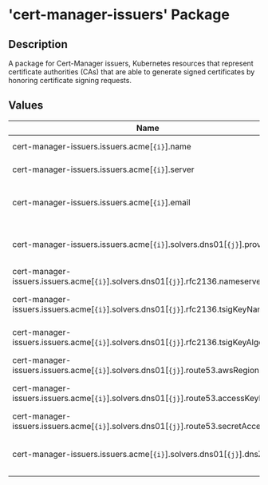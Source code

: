# 'cert-manager-issuers' Package

## Description

A package for Cert-Manager issuers, Kubernetes resources that represent certificate authorities (CAs) that are able to
generate signed certificates by honoring certificate signing requests.

## Values

| Name                                                                                   | Type   | Default                                                | Description                                |
|----------------------------------------------------------------------------------------|--------|--------------------------------------------------------|--------------------------------------------|
| cert-manager-issuers.issuers.acme[`{i}`].name                                          | string |                                                        | ACME issuer name                           |
| cert-manager-issuers.issuers.acme[`{i}`].server                                        | string | https://acme-staging-v02.api.letsencrypt.org/directory | ACME server URL                            |
| cert-manager-issuers.issuers.acme[`{i}`].email                                         | string |                                                        | Email address to receive notifications     |
| cert-manager-issuers.issuers.acme[`{i}`].solvers.dns01[`{j}`].provider                 | string |                                                        | DNS01 provider: `rfc2136` or `route53`     |
| cert-manager-issuers.issuers.acme[`{i}`].solvers.dns01[`{j}`].rfc2136.nameserver       | string |                                                        | RFC2136 nameserver                         |
| cert-manager-issuers.issuers.acme[`{i}`].solvers.dns01[`{j}`].rfc2136.tsigKeyName      | string |                                                        | RFC2136 TSIG key name                      |
| cert-manager-issuers.issuers.acme[`{i}`].solvers.dns01[`{j}`].rfc2136.tsigKeyAlgorithm | string |                                                        | RFC2136 TSIG key algorithm                 |
| cert-manager-issuers.issuers.acme[`{i}`].solvers.dns01[`{j}`].route53.awsRegion        | string |                                                        | AWS region                                 |
| cert-manager-issuers.issuers.acme[`{i}`].solvers.dns01[`{j}`].route53.accessKeyId      | string |                                                        | AWS access key ID                          |
| cert-manager-issuers.issuers.acme[`{i}`].solvers.dns01[`{j}`].route53.secretAccessKey  | string |                                                        | AWS secret access key                      |
| cert-manager-issuers.issuers.acme[`{i}`].solvers.dns01[`{j}`].dnsZones                 | list   | []                                                     | DNS zones that can be solved by the solver |
